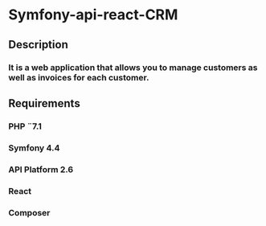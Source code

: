 # Symfony-api-react-CRM

## Description
### It is a web application that allows you to manage customers as well as invoices for each customer.

## Requirements
### PHP ¨7.1
### Symfony 4.4
### API Platform 2.6
### React
### Composer
